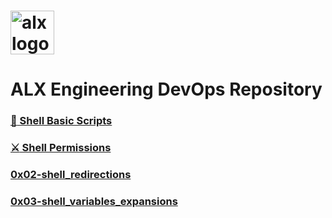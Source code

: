 # <img alt="alx logo" src="https://intranet.alxswe.com/assets/holberton-logo-full-alx-d053727941512ebe04b797ca87d81a195004e9ff2d8a6aedf4004c5365cf8944.png" width="70px"> 
# ALX Engineering DevOps Repository

### **[:shell: Shell Basic Scripts](/0x00-shell_basics/README.md)**
### **[:crossed_swords: Shell Permissions](/0x01-shell_permissions/README.md)**
### **[0x02-shell_redirections](/0x02-shell_redirections/README.md)**
### **[0x03-shell_variables_expansions](/0x03-shell_variables_expansions/README.md)**
